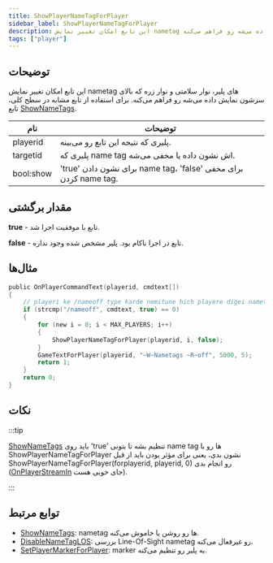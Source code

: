 ```yaml
---
title: ShowPlayerNameTagForPlayer
sidebar_label: ShowPlayerNameTagForPlayer
description: این تابع امکان تغییر نمایش nametag های پلیر، نوار سلامتی و نوار زره که بالای سرشون نمایش داده می‌شه رو فراهم می‌کنه.
tags: ["player"]
---
```


## توضیحات

این تابع امکان تغییر نمایش nametag های پلیر، نوار سلامتی و نوار زره که بالای سرشون نمایش داده می‌شه رو فراهم می‌کنه. برای استفاده از تابع مشابه در سطح کلی، تابع [ShowNameTags](ShowNameTags).

| نام       | توضیحات                                          |
| --------- | ---------------------------------------------------- |
| playerid  | پلیری که نتیجه این تابع رو می‌بینه.    |
| targetid  | پلیری که name tag اش نشون داده یا مخفی می‌شه.       |
| bool:show | 'true' برای نشون دادن name tag، 'false' برای مخفی کردن name tag. |

## مقدار برگشتی

**true** - تابع با موفقیت اجرا شد.

**false** - تابع در اجرا ناکام بود. پلیر مشخص شده وجود نداره.

## مثال‌ها

```c
public OnPlayerCommandText(playerid, cmdtext[])
{
    // playeri ke /nameoff type karde nemitune hich playere digei nametag bebine.
    if (strcmp("/nameoff", cmdtext, true) == 0)
    {
        for (new i = 0; i < MAX_PLAYERS; i++)
        {
            ShowPlayerNameTagForPlayer(playerid, i, false);
        }
        GameTextForPlayer(playerid, "~W~Nametags ~R~off", 5000, 5);
        return 1;
    }
    return 0;
}
```

## نکات

:::tip

[ShowNameTags](ShowNameTags) باید روی 'true' تنظیم بشه تا بتونی name tag ها رو با ShowPlayerNameTagForPlayer نشون بدی، یعنی برای مؤثر بودن باید از قبل ShowPlayerNameTagForPlayer(forplayerid, playerid, 0) رو انجام بدی ([OnPlayerStreamIn](../callbacks/OnPlayerStreamIn) جای خوبی هست).

:::

## توابع مرتبط

- [ShowNameTags](ShowNameTags): nametag ها رو روشن یا خاموش می‌کنه.
- [DisableNameTagLOS](DisableNameTagLOS): بررسی Line-Of-Sight nametag رو غیرفعال می‌کنه.
- [SetPlayerMarkerForPlayer](SetPlayerMarkerForPlayer): marker یه پلیر رو تنظیم می‌کنه.